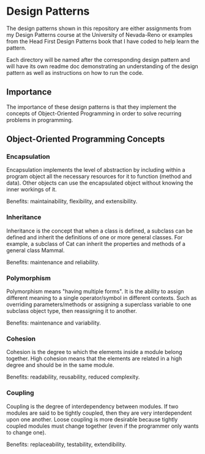 # Design Patterns
The design patterns shown in this repository are either assignments from my Design Patterns course at the University of Nevada-Reno or examples from the Head First Design Patterns book that I have coded to help learn the pattern.

Each directory will be named after the corresponding design pattern and will have its own readme doc demonstrating an understanding of the design pattern as well as instructions on how to run the code.

## Importance
The importance of these design patterns is that they implement the concepts of Object-Oriented Programming in order to solve recurring problems in programming.

## Object-Oriented Programming Concepts

### Encapsulation
Encapsulation implements the level of abstraction by including within a program object all the necessary resources for it to function (method and data). Other objects can use the encapsulated object without knowing the inner workings of it.

Benefits: maintainability, flexibility, and extensibility.
### Inheritance
Inheritance is the concept that when a class is defined, a subclass can be defined and inherit the definitions of one or more general classes. For example, a subclass of Cat can inherit the properties and methods of a general class Mammal.

Benefits: maintenance and reliability. 
### Polymorphism
Polymorphism means "having multiple forms". It is the ability to assign different meaning to a single operator/symbol in different contexts. Such as overriding parameters/methods or assigning a superclass variable to one subclass object type, then reassigning it to another.

Benefits: maintenance and variability.

### Cohesion
Cohesion is the degree to which the elements inside a module belong together. High cohesion means that the elements are related in a high degree and should be in the same module.

Benefits: readability, reusability, reduced complexity.
### Coupling
Coupling is the degree of interdependency between modules. If two modules are said to be tightly coupled, then they are very interdependent upon one another. Loose coupling is more desirable because tightly coupled modules must change together (even if the programmer only wants to change one).

Benefits: replaceability, testability, extendibility.
